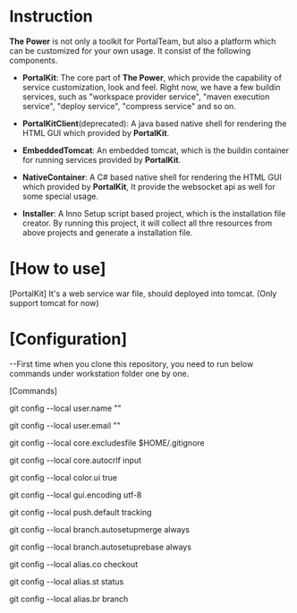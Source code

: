 Instruction
==============

**The Power** is not only a toolkit for PortalTeam, but also a platform which can be customized for your own usage. It consist of the following components.

* **PortalKit**: The core part of **The Power**, which provide the capability of service customization, look and feel. Right now, we have a few buildin services, such as "workspace provider service", "maven execution service", "deploy service", "compress service" and so on.

* **PortalKitClient**(deprecated): A java based native shell for rendering the HTML GUI which provided by **PortalKit**.

* **EmbeddedTomcat**: An embedded tomcat, which is the buildin container for running services provided by **PortalKit**.

* **NativeContainer**: A C# based native shell for rendering the HTML GUI which provided by **PortalKit**, It provide the websocket api as well for some special usage.

* **Installer**: A Inno Setup script based project, which is the installation file creator. By running this project, it will collect all thre resources from above projects and generate a installation file.

[How to use]
==============

[PortalKit] It's a web service war file, should deployed into tomcat. (Only support tomcat for now)


[Configuration]
==============

--First time when you clone this repository, you need to run below commands under workstation folder one by one.

[Commands]

git config --local user.name "<name>"

git config --local user.email "<email>"

git config --local core.excludesfile $HOME/.gitignore

git config --local core.autocrlf input

git config --local color.ui true

git config --local gui.encoding utf-8

git config --local push.default tracking

git config --local branch.autosetupmerge always

git config --local branch.autosetuprebase always

git config --local alias.co checkout

git config --local alias.st status

git config --local alias.br branch



